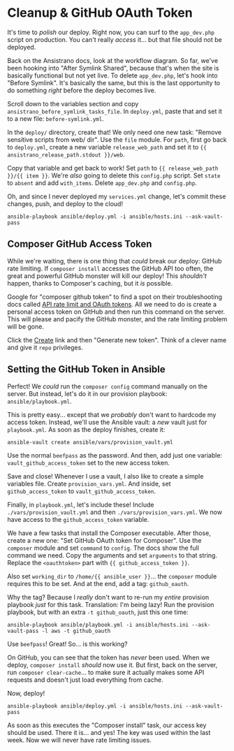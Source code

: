 # Cleanup & GitHub OAuth Token

It's time to *polish* our deploy. Right now, you can surf to the `app_dev.php` script
on production. You can't really *access* it... but that file should not be deployed.

Back on the Ansistrano docs, look at the workflow diagram. So far, we've been hooking
into "After Symlink Shared", because that's when the site is basically functional
but not yet live. To delete `app_dev.php`, let's hook into "Before Symlink". It's
basically the same, but this is the last opportunity to do something *right* before
the deploy becomes live.

Scroll down to the variables section and copy `ansistrano_before_symlink_tasks_file`.
In `deploy.yml`, paste that and set it to a new file: `before-symlink.yml`.

In the `deploy/` directory, create that! We only need one new task:
"Remove sensitive scripts from web/ dir". Use the `file` module. For `path`, first
go back to `deploy.yml`, create a new variable `release_web_path` and set it to
`{{ ansistrano_release_path.stdout }}/web`.

Copy that variable and get back to work! Set `path` to `{{ release_web_path }}/{{ item }}`.
We're *also* going to delete this `config.php` script. Set `state` to `absent` and
add `with_items`. Delete `app_dev.php` and `config.php`.

Oh, and since I never deployed my `services.yml` change, let's commit these changes,
push, and deploy to the cloud!

```terminal-silent
ansible-playbook ansible/deploy.yml -i ansible/hosts.ini --ask-vault-pass
```

## Composer GitHub Access Token

While we're waiting, there is one thing that *could* break our deploy: GitHub
rate limiting. If `composer install` accesses the GitHub API too often, the great
and powerful GitHub monster will kill our deploy! This *shouldn't* happen, thanks
to Composer's caching, but it *is* possible.

Google for "composer github token" to find a spot on their troubleshooting docs
called [API rate limit and OAuth tokens](https://getcomposer.org/doc/articles/troubleshooting.md#api-rate-limit-and-oauth-tokens).
All we need to do is create a personal access token on GitHub and then run this
command on the server. This will please and pacify the GitHub monster, and the
rate limiting problem will be gone.

Click the [Create](https://github.com/settings/tokens) link and then "Generate new token".
Think of a clever name and give it `repo` privileges.

## Setting the GitHub Token in Ansible

Perfect! We *could* run the `composer config` command manually on the server.
But instead, let's do it in our provision playbook: `ansible/playbook.yml`.

This is pretty easy... except that we *probably* don't want to hardcode my access
token. Instead, we'll use the Ansible vault: a *new* vault just for `playbook.yml`.
As soon as the deploy finishes, create it:

```terminal
ansible-vault create ansible/vars/provision_vault.yml
```

Use the normal `beefpass` as the password. And then, add just one variable:
`vault_github_access_token` set to the new access token.

Save and close! Whenever I use a vault, I also like to create a simple variables
file. Create `provision_vars.yml`. And inside, set `github_access_token` to `vault_github_access_token`.

Finally, in `playbook.yml`, let's include these! Include `./vars/provision_vault.yml`
and then `./vars/provision_vars.yml`. We now have access to the `github_access_token`
variable.

We have a few tasks that install the Composer executable. After those, create a new
one: "Set GitHub OAuth token for Composer". Use the `composer` module and set `command`
to `config`. The docs show the full command we need. Copy the arguments and set
`arguments` to that string. Replace the `<oauthtoken>` part with `{{ github_access_token }}`.

Also set `working_dir` to `/home/{{ ansible_user }}`... the `composer` module requires
this to be set. And at the end, add a tag: `github_oauth`.

Why the tag? Because I *really* don't want to re-run my *entire* provision playbook
*just* for this task. Translation: I'm being lazy! Run the provision playbook, but
with an extra `-t github_oauth`, just this one time:

```terminal-silent
ansible-playbook ansible/playbook.yml -i ansible/hosts.ini --ask-vault-pass -l aws -t github_oauth
```

Use `beefpass`! Great! So... is this working?

On GitHub, you can see that the token has *never* been used. When we deploy,
`composer install` *should* now use it. But first, back on the server, run
`composer clear-cache`... to make sure it actually makes some API requests and doesn't
just load everything from cache.

Now, deploy!

```terminal-silent
ansible-playbook ansible/deploy.yml -i ansible/hosts.ini --ask-vault-pass
```

As soon as this executes the "Composer install" task, our access key should be used.
There it is... and yes! The key was used within the last week. Now we will never have
rate limiting issues.
